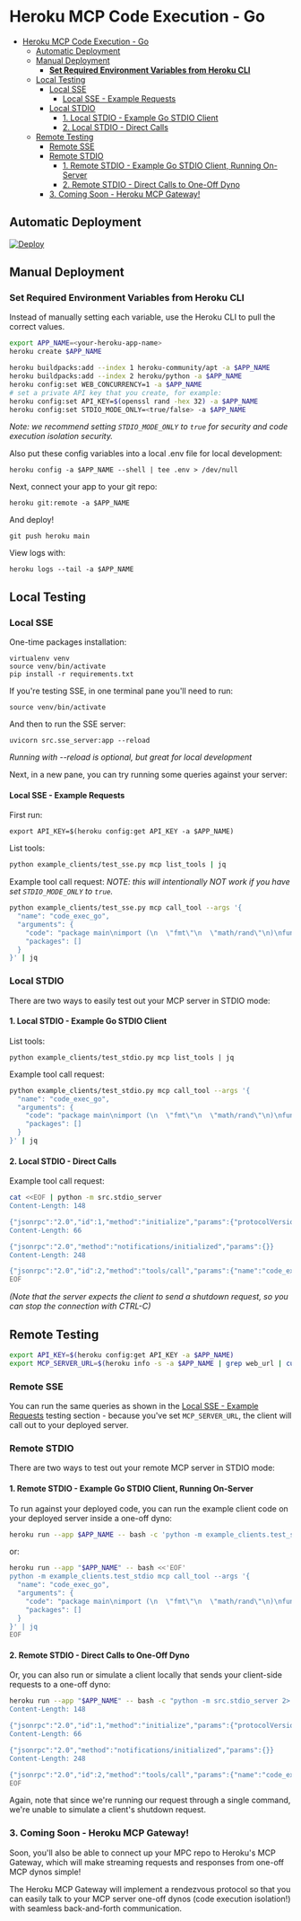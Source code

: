 
# Heroku MCP Code Execution - Go

- [Heroku MCP Code Execution - Go](#heroku-mcp-code-execution---go)
  - [Automatic Deployment](#automatic-deployment)
  - [Manual Deployment](#manual-deployment)
    - [**Set Required Environment Variables from Heroku CLI**](#set-required-environment-variables-from-heroku-cli)
  - [Local Testing](#local-testing)
    - [Local SSE](#local-sse)
      - [Local SSE - Example Requests](#local-sse---example-requests)
    - [Local STDIO](#local-stdio)
      - [1. Local STDIO - Example Go STDIO Client](#1-local-stdio---example-go-stdio-client)
      - [2. Local STDIO - Direct Calls](#2-local-stdio---direct-calls)
  - [Remote Testing](#remote-testing)
    - [Remote SSE](#remote-sse)
    - [Remote STDIO](#remote-stdio)
      - [1. Remote STDIO - Example Go STDIO Client, Running On-Server](#1-remote-stdio---example-go-stdio-client-running-on-server)
      - [2. Remote STDIO - Direct Calls to One-Off Dyno](#2-remote-stdio---direct-calls-to-one-off-dyno)
    - [3. Coming Soon - Heroku MCP Gateway!](#3-coming-soon---heroku-mcp-gateway)

## Automatic Deployment

[![Deploy](https://www.herokucdn.com/deploy/button.svg)](https://www.heroku.com/deploy)

## Manual Deployment
### **Set Required Environment Variables from Heroku CLI**
Instead of manually setting each variable, use the Heroku CLI to pull the correct values.

```sh
export APP_NAME=<your-heroku-app-name>
heroku create $APP_NAME

heroku buildpacks:add --index 1 heroku-community/apt -a $APP_NAME
heroku buildpacks:add --index 2 heroku/python -a $APP_NAME
heroku config:set WEB_CONCURRENCY=1 -a $APP_NAME
# set a private API key that you create, for example:
heroku config:set API_KEY=$(openssl rand -hex 32) -a $APP_NAME
heroku config:set STDIO_MODE_ONLY=<true/false> -a $APP_NAME
```

*Note: we recommend setting `STDIO_MODE_ONLY` to `true` for security and code execution isolation security.*

Also put these config variables into a local .env file for local development:
```
heroku config -a $APP_NAME --shell | tee .env > /dev/null
```

Next, connect your app to your git repo:
```
heroku git:remote -a $APP_NAME
```
And deploy!
```
git push heroku main
```
View logs with:
```
heroku logs --tail -a $APP_NAME
```

## Local Testing
### Local SSE
One-time packages installation:
```
virtualenv venv
source venv/bin/activate
pip install -r requirements.txt
```

If you're testing SSE, in one terminal pane you'll need to run:
```
source venv/bin/activate
```
And then to run the SSE server:
```
uvicorn src.sse_server:app --reload
```
*Running with --reload is optional, but great for local development*

Next, in a new pane, you can try running some queries against your server:
#### Local SSE - Example Requests
First run:
```
export API_KEY=$(heroku config:get API_KEY -a $APP_NAME)
```

List tools:
```bash
python example_clients/test_sse.py mcp list_tools | jq
```

Example tool call request:
*NOTE: this will intentionally NOT work if you have set `STDIO_MODE_ONLY` to `true`.*
```bash
python example_clients/test_sse.py mcp call_tool --args '{
  "name": "code_exec_go",
  "arguments": {
    "code": "package main\nimport (\n  \"fmt\"\n  \"math/rand\"\n)\nfunc main() {\n  for i := 0; i < 50; i++ {\n    fmt.Printf(\"%f \", rand.Float64())\n  }\n}",
    "packages": []
  }
}' | jq
```

### Local STDIO
There are two ways to easily test out your MCP server in STDIO mode:

#### 1. Local STDIO - Example Go STDIO Client
List tools:
```
python example_clients/test_stdio.py mcp list_tools | jq
```

Example tool call request:
```bash
python example_clients/test_stdio.py mcp call_tool --args '{
  "name": "code_exec_go",
  "arguments": {
    "code": "package main\nimport (\n  \"fmt\"\n  \"math/rand\"\n)\nfunc main() {\n  for i := 0; i < 50; i++ {\n    fmt.Printf(\"%f \", rand.Float64())\n  }\n}",
    "packages": []
  }
}' | jq
```

#### 2. Local STDIO - Direct Calls
Example tool call request:
```bash
cat <<EOF | python -m src.stdio_server
Content-Length: 148

{"jsonrpc":"2.0","id":1,"method":"initialize","params":{"protocolVersion":"0.1.0","capabilities":{},"clientInfo":{"name":"test","version":"1.0.0"}}}
Content-Length: 66

{"jsonrpc":"2.0","method":"notifications/initialized","params":{}}
Content-Length: 248

{"jsonrpc":"2.0","id":2,"method":"tools/call","params":{"name":"code_exec_go","arguments":{"code":"package main\nimport (\n  \"fmt\"\n  \"math/rand\"\n)\nfunc main() {\n  for i := 0; i < 50; i++ {\n    fmt.Printf(\"%f \", rand.Float64())\n  }\n}","packages":[]}}}
EOF
```
*(Note that the server expects the client to send a shutdown request, so you can stop the connection with CTRL-C)*

## Remote Testing
```bash
export API_KEY=$(heroku config:get API_KEY -a $APP_NAME)
export MCP_SERVER_URL=$(heroku info -s -a $APP_NAME | grep web_url | cut -d= -f2)
```

### Remote SSE
You can run the same queries as shown in the [Local SSE - Example Requests](#local-sse-example-requests) testing section - because you've set `MCP_SERVER_URL`, the client will call out to your deployed server.

### Remote STDIO
There are two ways to test out your remote MCP server in STDIO mode:

#### 1. Remote STDIO - Example Go STDIO Client, Running On-Server
To run against your deployed code, you can run the example client code on your deployed server inside a one-off dyno:
```bash
heroku run --app $APP_NAME -- bash -c 'python -m example_clients.test_stdio mcp list_tools | jq'
```
or:
```bash
heroku run --app "$APP_NAME" -- bash <<'EOF'
python -m example_clients.test_stdio mcp call_tool --args '{
  "name": "code_exec_go",
  "arguments": {
    "code": "package main\nimport (\n  \"fmt\"\n  \"math/rand\"\n)\nfunc main() {\n  for i := 0; i < 50; i++ {\n    fmt.Printf(\"%f \", rand.Float64())\n  }\n}",
    "packages": []
  }
}' | jq
EOF
```

#### 2. Remote STDIO - Direct Calls to One-Off Dyno
Or, you can also run or simulate a client locally that sends your client-side requests to a one-off dyno:

```bash
heroku run --app "$APP_NAME" -- bash -c "python -m src.stdio_server 2> logs.txt" <<EOF
Content-Length: 148

{"jsonrpc":"2.0","id":1,"method":"initialize","params":{"protocolVersion":"0.1.0","capabilities":{},"clientInfo":{"name":"test","version":"1.0.0"}}}
Content-Length: 66

{"jsonrpc":"2.0","method":"notifications/initialized","params":{}}
Content-Length: 248

{"jsonrpc":"2.0","id":2,"method":"tools/call","params":{"name":"code_exec_go","arguments":{"code":"package main\nimport (\n  \"fmt\"\n  \"math/rand\"\n)\nfunc main() {\n  for i := 0; i < 50; i++ {\n    fmt.Printf(\"%f \", rand.Float64())\n  }\n}","packages":[]}}}
EOF
```

Again, note that since we're running our request through a single command, we're unable to simulate a client's shutdown request.

### 3. Coming Soon - Heroku MCP Gateway!
Soon, you'll also be able to connect up your MPC repo to Heroku's MCP Gateway, which will make streaming requests and responses from one-off MCP dynos simple!

The Heroku MCP Gateway will implement a rendezvous protocol so that you can easily talk to your MCP server one-off dynos (code execution isolation!) with seamless back-and-forth communication.
